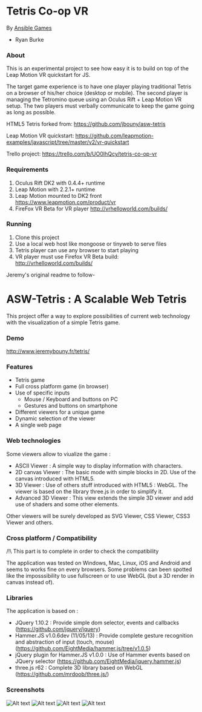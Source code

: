 Tetris Co-op VR
==========

By [Ansible Games](https://twitter.com/AnsibleGames)

* Ryan Burke

### About

This is an experimental project to see how easy it is to build on top of the Leap Motion VR quickstart for JS.

The target game experience is to have one player playing traditional Tetris on a browser of his/her choice (desktop or mobile). The second player is managing the Tetromino queue using an Oculus Rift + Leap Motion VR setup. The two players must verbally communicate to keep the game going as long as possible.

HTML5 Tetris forked from: https://github.com/jbouny/asw-tetris

Leap Motion VR quickstart: https://github.com/leapmotion-examples/javascript/tree/master/v2/vr-quickstart

Trello project: https://trello.com/b/UO0IhQcy/tetris-co-op-vr

### Requirements

1. Oculus Rift DK2 with 0.4.4+ runtime
1. Leap Motion with 2.2.1+ runtime 
1. Leap Motion mounted to DK2 front https://www.leapmotion.com/product/vr
1. FireFox VR Beta for VR player http://vrhelloworld.com/builds/

### Running

1. Clone this project
1. Use a local web host like mongoose or tinyweb to serve files
1. Tetris player can use any browser to start playing
1. VR player must use Firefox VR Beta build: http://vrhelloworld.com/builds/


Jeremy's original readme to follow-

ASW-Tetris : A Scalable Web Tetris
==========

This project offer a way to explore possibilities of current web technology with the visualization of a simple Tetris game.

### Demo
http://www.jeremybouny.fr/tetris/

### Features

- Tetris game
- Full cross platform game (in browser)
- Use of specific inputs
  - Mouse / Keyboard and buttons on PC
  - Gestures and buttons on smartphone
- Different viewers for a unique game
- Dynamic selection of the viewer
- A single web page

### Web technologies

Some viewers allow to viualize the game :

- ASCII Viewer : A simple way to display information with characters.
- 2D canvas Viewer : The basic mode with simple blocks in 2D. Use of the canvas introduced with HTML5.
- 3D Viewer : Use of others stuff introduced with HTML5 : WebGL. The viewer is based on the library three.js in order to simplify it.
- Advanced 3D Viewer : This view extends the simple 3D viewer and add use of shaders and some other elements.

Other viewers will be surely developed as SVG Viewer, CSS Viewer, CSS3 Viewer and others.

### Cross platform / Compatibility

/!\ This part is to complete in order to check the compatibility

The application was tested on Windows, Mac, Linux, iOS and Android and seems to works fine on every browsers.
Some problems can been spotted like the imposssibility to use fullscreen or to use WebGL (but a 3D render in canvas instead of).

### Libraries

The application is based on :

- JQuery 1.10.2 : Provide simple dom selector, events and callbacks (https://github.com/jquery/jquery)
- Hammer.JS v1.0.6dev (11/05/13) : Provide complete gesture recognition and abstraction of input (touch, mouse) (https://github.com/EightMedia/hammer.js/tree/v1.0.5)
- jQuery plugin for Hammer.JS v1.0.0 : Use of Hammer events based on JQuery selector (https://github.com/EightMedia/jquery.hammer.js)
- three.js r62 : Complete 3D library based on WebGL (https://github.com/mrdoob/three.js/)

### Screenshots

![Alt text](/screenshots/asw-tetris1.jpg "Example of a view in ASCII")
![Alt text](/screenshots/asw-tetris2.jpg "Example of a view in 2D")
![Alt text](/screenshots/asw-tetris3.jpg "Example of a view in 3D")
![Alt text](/screenshots/asw-tetris4.jpg "Example of a view in extended 3D")
